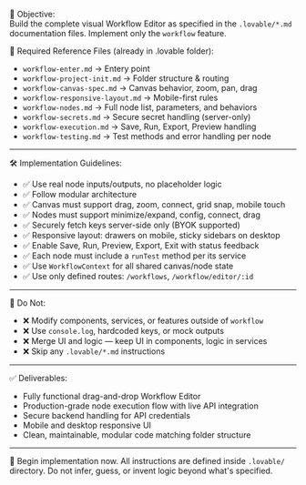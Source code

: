 🎯 Objective:  
Build the complete visual Workflow Editor as specified in the `.lovable/*.md` documentation files. Implement only the `workflow` feature.

📁 Required Reference Files (already in .lovable folder):  
- `workflow-enter.md` -> Entery point
- `workflow-project-init.md` → Folder structure & routing  
- `workflow-canvas-spec.md` → Canvas behavior, zoom, pan, drag  
- `workflow-responsive-layout.md` → Mobile-first rules  
- `workflow-nodes.md` → Full node list, parameters, and behaviors  
- `workflow-secrets.md` → Secure secret handling (server-only)  
- `workflow-execution.md` → Save, Run, Export, Preview handling  
- `workflow-testing.md` → Test methods and error handling per node  

---

🛠️ Implementation Guidelines:

- ✅ Use real node inputs/outputs, no placeholder logic
- ✅ Follow modular architecture
- ✅ Canvas must support drag, zoom, connect, grid snap, mobile touch
- ✅ Nodes must support minimize/expand, config, connect, drag
- ✅ Securely fetch keys server-side only (BYOK supported)
- ✅ Responsive layout: drawers on mobile, sticky sidebars on desktop
- ✅ Enable Save, Run, Preview, Export, Exit with status feedback
- ✅ Each node must include a `runTest` method per its service
- ✅ Use `WorkflowContext` for all shared canvas/node state
- ✅ Use only defined routes: `/workflows`, `/workflow/editor/:id`

---

🚫 Do Not:
- ❌ Modify components, services, or features outside of `workflow`  
- ❌ Use `console.log`, hardcoded keys, or mock outputs  
- ❌ Merge UI and logic — keep UI in components, logic in services  
- ❌ Skip any `.lovable/*.md` instructions

---

✅ Deliverables:
- Fully functional drag-and-drop Workflow Editor  
- Production-grade node execution flow with live API integration  
- Secure backend handling for API credentials  
- Mobile and desktop responsive UI  
- Clean, maintainable, modular code matching folder structure  

---

🚀 Begin implementation now. All instructions are defined inside `.lovable/` directory. Do not infer, guess, or invent logic beyond what's specified.
